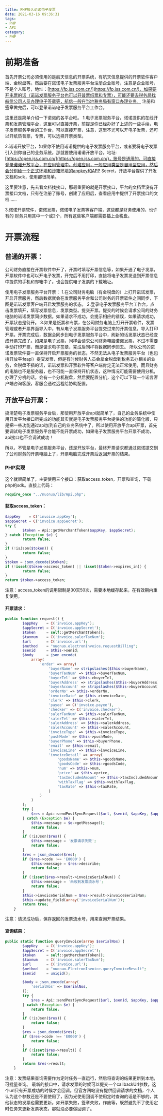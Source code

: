 ```yaml
---
title: PHP接入诺诺电子发票
date: 2021-03-16 09:36:31
tags:
- PHP
- API
category:
- PHP
---
```

# 前期准备

首先开票公司必须使用的是航天信息的开票系统，有航天信息提供的开票软件客户端、金税盘等。然后要在诺诺电子发票服务平台注册企业账号，注意是企业账号，不是个人账号，地址：[https://fp.jss.com.cn/](https://fp.jss.com.cn/)，如果要开电票的话（诺诺发票服务平台也可以开普票纸票和专票），可能还要去税务局找航信公司人员办理电子签章等，航信一般在当地税务局有窗口办理业务。
注册和签章做完后，可以登录诺诺电子发票服务平台工作台。
<!-- more -->
这里还是简单介绍一下诺诺的各平台吧。
1.电子发票服务平台，诺诺提供的在线开票和发票管理平台，这里可以直接开票，前提是你已经办好了上述的一些手续，电子发票服务平台的工作台，可以直接开票，注意，这里不光可以开电子发票，还可以开纸质普票，专票，可以选择开票类型。

2.诺诺开放平台，如果你不使用诺诺提供的电子发票服务平台，或者要将电子发票引入到你自己的业务系统，那就要使用诺诺开放平台，地址:[https://open.jss.com.cn/](https://open.jss.com.cn/)，账号是通用的，可直接登录诺诺开放平台，在应用管理中，创建应用，一般应用类型是自用型应用，然后会分别给一个正式环境和沙箱环境的appkey和APP Secret，开放平台提供了开发文档和sdk，使用都很简单。

这里要注意，先去看文档找接口，那最重要的就是开票接口，平台的文档里没有开票接口文档，只有在注册了账号，创建了应用后，查看应用中提供了开票接口的文档……

3.诺诺开票软件，诺诺发票，诺诺电子发票等客户端，这些都是财务使用的，也许有的
财务只用其中一个或2个，所有这些客户端都需要插上金税盘。


# 开票流程
## 普通的开票：
公司财务直接在开票软件中开了，开票时填写开票信息等，如果开通了电子发票，开票软件中也可以开电子发票，开完后不用打印，直接将电子发票发送到开票信息中提供的手机和邮箱中了，也会提供电子发票的下载地址。

使用电子发票服务平台开票：
1.在公司财务电脑（有金税盘的）上打开诺诺发票，开启开票服务，然后数据就会在发票服务平台和公司财务的开票软件之间同步，下图是诺诺发票客户端开启发票服务的状态。
2.登录电子发票服务平台工作台，点击发票填开，填写发票信息，发票类型。提交开票。提交的时候会请求公司的财务电脑的诺诺发票同步数据，如果请求不成功，会提示相应的错误，如果请求成功，开票状态是待开。
3.如果是纸票和专票，在公司财务电脑上打开开票软件，发票管理或者开票界面导入中，有从电子发票服务平台提交过来的开票信息，导入打印开票。开票完成后，数据会同步到电子发票服务平台中，刷新的话发票状态已经变成开票完成了。如果是电子发票，同样会请求公司财务电脑诺诺发票，不过不需要手动打印开票，而是请求电子签章，完成后同样将数据同步回去。
所以公司的诺诺发票软件要一直保持开启开票服务的状态，不然无法从电子发票服务平台（也包括开放平台api）提交发票，但是有时候财务人员会拿金税盘到税务去办相关的业务，金税盘不插的话，诺诺发票和开票软件等客户端肯定无法正常使用，而且财务的电脑也不是服务器，也不可能一直保持开机状态，这种情况可能需要使用分机，办理了分机的话，会有一个分机税盘，然后要配置分机，这个可以下载一个诺言客户端咨询客服，客服会通过远程给协助配置。

## 开放平台开票：
搞清楚电子发票服务平台后，那使用开放平台api就简单了，自己的业务系统中使用开发平台接口所完成的功能其实就是电子发票服务平台提供的功能的简化版，只是把一些功能通过api加到自己的业务系统中了，所以使用开放平台api开票，首先要调试电子发票服务平台能不能开票成功，如果电子发票服务平台开票不成功，api接口也不会调试成功！

所以，不管是电子发票服务平台，还是开放平台，最终开票请求都通过诺诺提交到了公司财务的开票电脑上了，开票电脑完成开票后返回开票的结果。

### PHP实现
这个就很简单了，主要使用三个接口：获取access_token，开票和查询，下载php的sdk。直接上代码：
```php
require_once "../nuonuo/lib/Api.php";
```
#### 获取access_token：
```php
$appKey    = C('invoice.appKey');
$appSecret = C('invoice.appSecret');
try {
        $token = Api::getMerchantToken($appKey, $appSecret);
} catch (Exception $e) {
        return false;
}
if (!isJson($token)) {
        return false;
}
$token = json_decode($token);
if (!isset($token->access_token) || !isset($token->expires_in)) {
        return false;
}
return $token->access_token;
```
注意：access_token的调用限制是30天50次，需要本地缓存起来，在有效期内重复使用。

#### 开票请求：
```php
public function request() {
        $appKey    = C('invoice.appKey');
        $appSecret = C('invoice.appSecret');
        $token     = self::getMerchantToken();
        $taxnum    = C('invoice.salerTaxNum');
        $url       = C('invoice.url');
        $method    = "nuonuo.electronInvoice.requestBilling";
        $senid     = $this->senid;
        $body      = json_encode(
            array(
                'order' => array(
                    'buyerName' => stripslashes($this->buyerName),
                    'buyerTaxNum' => $this->buyerTaxNum,
                    'buyerTel' => $this->buyerTel,
                    'buyerAddress' => stripslashes($this->buyerAddress),
                    'buyerAccount' => stripslashes($this->buyerAccount),
                    'orderNo' => $this->orderNo,
                    'invoiceDate' => $this->invoiceDate,
                    'clerk' => $this->clerk,
                    'payee' => C('invoice.payee'),
                    'checker' => C('invoice.checker'),
                    'salerTaxNum' => $this->salerTaxNum,
                    'salerTel' => $this->salerTel,
                    'salerAddress' => $this->salerAddress,
                    'salerAccount' => $this->salerAccount,
                    'invoiceType' => $this->invoiceType,
                    'pushMode' => $this->pushMode,
                    'buyerPhone' => $this->buyerPhone,
                    'email' => $this->email,
                    'invoiceLine' => $this->invoiceLine,
                    'invoiceDetail' => array(
                        'goodsName' => $this->goodsName,
                        'goodsCode' => $this->goodsCode,
                        'num' => $this->num,
                        'price' => $this->price,
                        'taxIncludedAmount' => $this->taxIncludedAmount,
                        'withTaxFlag' => $this->withTaxFlag,
                        'taxRate' => $this->taxRate,
                    )
                )
            )
        );
        try {
            $res = Api::sendPostSyncRequest($url, $senid, $appKey, $appSecret, $token, $taxnum, $method, $body);
        } catch (Exception $e) {
            $this->message = $e->getMessage();
            return false;
        }
        if (!isJson($res)) {
            $this->message = '发票请求失败';
            return false;
        }
        $res = json_decode($res);
        if ($res->code !== 'E0000') {
            $this->message = $res->describe;
            return false;
        }
        if (!isset($res->result->invoiceSerialNum)) {
            $this->message = '未收到发票流水号';
            return false;
        }
        $this->invoiceSerialNum = $res->result->invoiceSerialNum;
        $this->update_field(array('invoiceSerialNum'));
        return true;
    }
```
注意：请求成功后，保存返回的发票流水号，用来查询开票结果。
#### 查询结果：
```php
public static function queryInvoice(array $serialNos) {
        $appKey    = C('invoice.appKey');
        $appSecret = C('invoice.appSecret');
        $token     = self::getMerchantToken();
        $taxnum    = C('invoice.salerTaxNum');
        $url       = C('invoice.url');
        $method    = "nuonuo.ElectronInvoice.queryInvoiceResult";
        $senid     = uniqid();

        $body = json_encode(array(
            'serialNos' => $serialNos,
        ));
        try {
            $res = Api::sendPostSyncRequest($url, $senid, $appKey, $appSecret, $token, $taxnum, $method, $body);
        } catch (Exception $e) {
            return false;
        }
        if (!isJson($res)) {
            return false;
        }
        $res = json_decode($res);
        if ($res->code !== 'E0000') {
            return false;
        }
        if (!isset($res->result)) {
            return false;
        }
        return $res->result;
    }
```
注意：发票结果查询需要作为定时任务一直运行，然后将查询的结果更新到本地，可批量查询。
最新的接口中，请求发票的时候可以提交一个callbackUrl参数，这个url只有开票成功的时候才会回调，但官方网站没有提供回调请求的文档，个人认为这个参数还是不要使用了，因为光使用回调不使用定时查询的话是不够的，其他状态的发票也需要更新，如开票失败，签章失败，作废等，既然避免不了使用定时任务来更新发票状态，那就没必要做回调了。

